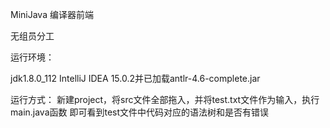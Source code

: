MiniJava 编译器前端

无组员分工

运行环境：

jdk1.8.0_112
IntelliJ IDEA 15.0.2并已加载antlr-4.6-complete.jar

运行方式：
新建project，将src文件全部拖入，并将test.txt文件作为输入，执行main.java函数
即可看到test文件中代码对应的语法树和是否有错误
